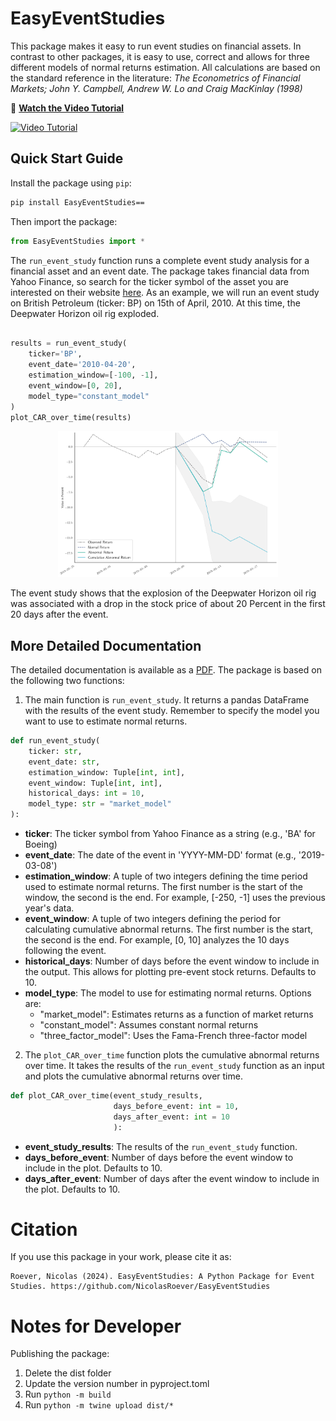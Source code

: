 # EasyEventStudies

This package makes it easy to run event studies on financial assets. In contrast to other packages, it is easy to use, correct and allows for three different models of normal returns estimation. All calculations are based on the standard reference in the literature: *The Econometrics of Financial Markets; John Y. Campbell, Andrew W. Lo and Craig MacKinlay (1998)*

<p align="center">

🎥 **[Watch the Video Tutorial](https://www.youtube.com/watch?v=H0Ga8uutQgY)**


  <a href="https://www.youtube.com/watch?v=H0Ga8uutQgY">
    <img src="https://img.youtube.com/vi/H0Ga8uutQgY/maxresdefault.jpg" alt="Video Tutorial" width="600"/>
  </a>
</p>





## Quick Start Guide

Install the package using `pip`:

```bash
pip install EasyEventStudies==
```

Then import the package:

```python
from EasyEventStudies import *
```

The `run_event_study` function runs a complete event study analysis for a financial asset and an event date. The package takes financial data from Yahoo Finance, so search for the ticker symbol of the asset you are interested on their website [here](https://finance.yahoo.com/). 
As an example, we will run an event study on British Petroleum (ticker: BP) on 15th of April, 2010. At this time, the Deepwater Horizon oil rig exploded. 

```python

results = run_event_study(
    ticker='BP',
    event_date='2010-04-20',
    estimation_window=[-100, -1],
    event_window=[0, 20],
    model_type="constant_model"
)
plot_CAR_over_time(results)
```
<p align="center">
  <img src="https://github.com/NicolasRoever/EasyEventStudies/blob/2c1460c0b25ac81d316e4c9cbd2f0b242a20bbd1/images/boing_example.png" width="70%"/>
</p>

The event study shows that the explosion of the Deepwater Horizon oil rig was associated with a drop in the stock price of about 20 Percent in the first 20 days after the event.


## More Detailed Documentation

The detailed documentation is available as a [PDF](https://github.com/NicolasRoever/EasyEventStudies/blob/main/Documentation_EasyEventStudies.pdf). The package is based on the following two functions:

1. The main function is `run_event_study`. It returns a pandas DataFrame with the results of the event study. Remember to specify the model you want to use to estimate normal returns. 

```python
def run_event_study(
    ticker: str,
    event_date: str,
    estimation_window: Tuple[int, int],
    event_window: Tuple[int, int],
    historical_days: int = 10,
    model_type: str = "market_model"
):
```
- **ticker**: The ticker symbol from Yahoo Finance as a string (e.g., 'BA' for Boeing)
- **event_date**: The date of the event in 'YYYY-MM-DD' format (e.g., '2019-03-08')
- **estimation_window**: A tuple of two integers defining the time period used to estimate normal returns. The first number is the start of the window, the second is the end. For example, [-250, -1] uses the previous year's data.
- **event_window**: A tuple of two integers defining the period for calculating cumulative abnormal returns. The first number is the start, the second is the end. For example, [0, 10] analyzes the 10 days following the event.
- **historical_days**: Number of days before the event window to include in the output. This allows for plotting pre-event stock returns. Defaults to 10.
- **model_type**: The model to use for estimating normal returns. Options are:
  - "market_model": Estimates returns as a function of market returns
  - "constant_model": Assumes constant normal returns
  - "three_factor_model": Uses the Fama-French three-factor model




2. The `plot_CAR_over_time` function plots the cumulative abnormal returns over time. It takes the results of the `run_event_study` function as an input and plots the cumulative abnormal returns over time.

```python
def plot_CAR_over_time(event_study_results,
                       days_before_event: int = 10, 
                       days_after_event: int = 10
                       ):
```

- **event_study_results**: The results of the `run_event_study` function.
- **days_before_event**: Number of days before the event window to include in the plot. Defaults to 10.
- **days_after_event**: Number of days after the event window to include in the plot. Defaults to 10.


# Citation
If you use this package in your work, please cite it as:

```
Roever, Nicolas (2024). EasyEventStudies: A Python Package for Event Studies. https://github.com/NicolasRoever/EasyEventStudies

```

# Notes for Developer

Publishing the package: 
1. Delete the dist folder
2. Update the version number in pyproject.toml
3. Run `python -m build`
4. Run `python -m twine upload dist/*`


